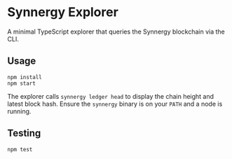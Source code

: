 # Synnergy Explorer

A minimal TypeScript explorer that queries the Synnergy blockchain via the CLI.

## Usage

```
npm install
npm start
```

The explorer calls `synnergy ledger head` to display the chain height and latest
block hash. Ensure the `synnergy` binary is on your `PATH` and a node is
running.

## Testing

```
npm test
```
